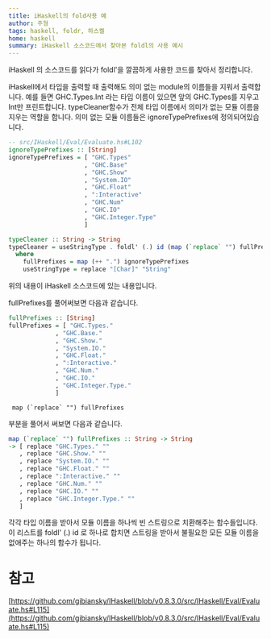 ```yaml
---
title: iHaskell의 fold사용 예
author: 주형
tags: haskell, foldr, 하스켈
home: haskell
summary: iHaskell 소스코드에서 찾아본 foldl의 사용 예시
---
```


iHaskell 의 소스코드를 읽다가 foldl'을 깔끔하게 사용한 코드를 찾아서 정리합니다.

iHaskell에서 타입을 출력할 때 출력해도 의미 없는 module의 이름들을 지워서 출력합니다. 예를 들면 GHC.Types.Int 라는 타입 이름이 있으면 앞의 GHC.Types를 지우고 Int만 프린트합니다. typeCleaner함수가 전체 타입 이름에서 의미가 없는 모듈 이름을 지우는 역할을 합니다. 의미 없는 모듈 이름들은 ignoreTypePrefixes에 정의되어있습니다.

```Haskell
-- src/IHaskell/Eval/Evaluate.hs#L102
ignoreTypePrefixes :: [String]
ignoreTypePrefixes = [ "GHC.Types"
                     , "GHC.Base"
                     , "GHC.Show"
                     , "System.IO"
                     , "GHC.Float"
                     , ":Interactive"
                     , "GHC.Num"
                     , "GHC.IO"
                     , "GHC.Integer.Type"
                     ]

typeCleaner :: String -> String
typeCleaner = useStringType . foldl' (.) id (map (`replace` "") fullPrefixes)
  where
    fullPrefixes = map (++ ".") ignoreTypePrefixes
    useStringType = replace "[Char]" "String"
```

위의 내용이 iHaskell 소스코드에 있는 내용입니다.

fullPrefixes를 풀어써보면 다음과 같습니다.

```Haskell
fullPrefixes :: [String]
fullPrefixes = [ "GHC.Types."
             , "GHC.Base."
             , "GHC.Show."
             , "System.IO."
             , "GHC.Float."
             , ":Interactive."
             , "GHC.Num."
             , "GHC.IO."
             , "GHC.Integer.Type."
             ]
```

     map (`replace` "") fullPrefixes
부분을 풀어서 써보면 다음과 같습니다.

```Haskell
map (`replace` "") fullPrefixes :: String -> String
-> [ replace "GHC.Types." ""
   , replace "GHC.Show." ""
   , replace "System.IO." ""
   , replace "GHC.Float." ""
   , replace ":Interactive." ""
   , replace "GHC.Num." ""
   , replace "GHC.IO." ""
   , replace "GHC.Integer.Type." ""
   ] 
```

각각 타입 이름을 받아서 모듈 이름을 하나씩 빈 스트링으로 치환해주는 함수들입니다.
이 리스트를 foldl' (.) id 로 하나로 합치면 스트링을 받아서 불필요한 모든 모듈 이름을 없애주는 하나의 함수가 됩니다.

# 참고
[https://github.com/gibiansky/IHaskell/blob/v0.8.3.0/src/IHaskell/Eval/Evaluate.hs#L115](https://github.com/gibiansky/IHaskell/blob/v0.8.3.0/src/IHaskell/Eval/Evaluate.hs#L115)
